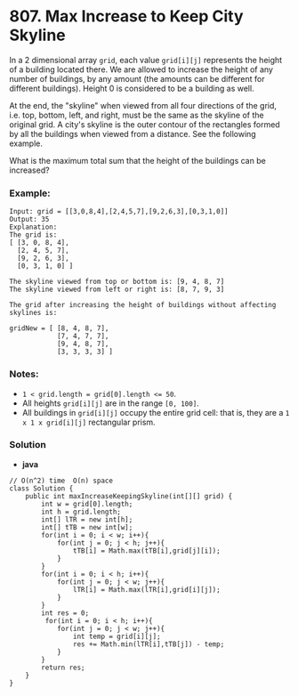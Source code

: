 # 807. Max Increase to Keep City Skyline

In a 2 dimensional array `grid`, each value `grid[i][j]` represents the height of a building located there. We are allowed to increase the height of any number of buildings, by any amount (the amounts can be different for different buildings). Height 0 is considered to be a building as well. 

At the end, the "skyline" when viewed from all four directions of the grid, i.e. top, bottom, left, and right, must be the same as the skyline of the original grid. A city's skyline is the outer contour of the rectangles formed by all the buildings when viewed from a distance. See the following example.

What is the maximum total sum that the height of the buildings can be increased?

### Example:
    Input: grid = [[3,0,8,4],[2,4,5,7],[9,2,6,3],[0,3,1,0]]
    Output: 35
    Explanation: 
    The grid is:
    [ [3, 0, 8, 4], 
      [2, 4, 5, 7],
      [9, 2, 6, 3],
      [0, 3, 1, 0] ]

    The skyline viewed from top or bottom is: [9, 4, 8, 7]
    The skyline viewed from left or right is: [8, 7, 9, 3]

    The grid after increasing the height of buildings without affecting skylines is:

    gridNew = [ [8, 4, 8, 7],
                [7, 4, 7, 7],
                [9, 4, 8, 7],
                [3, 3, 3, 3] ]

### Notes:
* `1 < grid.length = grid[0].length <= 50`.
* All heights `grid[i][j]` are in the range `[0, 100]`.
* All buildings in `grid[i][j]` occupy the entire grid cell: that is, they are a `1 x 1 x grid[i][j]` rectangular prism.


### Solution
* **java**
```
// O(n^2) time  O(n) space
class Solution {
    public int maxIncreaseKeepingSkyline(int[][] grid) {
        int w = grid[0].length;
        int h = grid.length;
        int[] lTR = new int[h];
        int[] tTB = new int[w];
        for(int i = 0; i < w; i++){
            for(int j = 0; j < h; j++){
                tTB[i] = Math.max(tTB[i],grid[j][i]); 
            }
        }
        for(int i = 0; i < h; i++){
            for(int j = 0; j < w; j++){
                lTR[i] = Math.max(lTR[i],grid[i][j]); 
            }
        }
        int res = 0;
         for(int i = 0; i < h; i++){
            for(int j = 0; j < w; j++){
                int temp = grid[i][j];
                res += Math.min(lTR[i],tTB[j]) - temp; 
            }
        }
        return res;
    }
}
```
